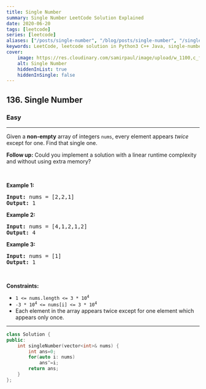 ```yaml
---
title: Single Number
summary: Single Number LeetCode Solution Explained
date: 2020-06-20
tags: [leetcode]
series: [leetcode]
aliases: ["/posts/single-number", "/blog/posts/single-number", "/single-number"]
keywords: LeetCode, leetcode solution in Python3 C++ Java, single-number solution
cover:
    image: https://res.cloudinary.com/samirpaul/image/upload/w_1100,c_fit,co_rgb:FFFFFF,l_text:Arial_70_bold:Single Number/problem-solving.webp
    alt: Single Number
    hiddenInList: true
    hiddenInSingle: false
---
```



<h2>136. Single Number</h2><h3>Easy</h3><hr><div><p>Given a <strong>non-empty</strong>&nbsp;array of integers <code>nums</code>, every element appears <em>twice</em> except for one. Find that single one.</p>

<p><strong>Follow up:</strong>&nbsp;Could you implement a solution with a linear runtime complexity and without using extra memory?</p>

<p>&nbsp;</p>
<p><strong>Example 1:</strong></p>
<pre><strong>Input:</strong> nums = [2,2,1]
<strong>Output:</strong> 1
</pre><p><strong>Example 2:</strong></p>
<pre><strong>Input:</strong> nums = [4,1,2,1,2]
<strong>Output:</strong> 4
</pre><p><strong>Example 3:</strong></p>
<pre><strong>Input:</strong> nums = [1]
<strong>Output:</strong> 1
</pre>
<p>&nbsp;</p>
<p><strong>Constraints:</strong></p>

<ul>
	<li><code>1 &lt;= nums.length &lt;= 3 * 10<sup>4</sup></code></li>
	<li><code>-3 * 10<sup>4</sup> &lt;= nums[i] &lt;= 3 * 10<sup>4</sup></code></li>
	<li>Each element in the array appears twice except for one element which appears only once.</li>
</ul>
</div>

---




```cpp
class Solution {
public:
    int singleNumber(vector<int>& nums) {
        int ans=0;
        for(auto i: nums)
            ans^=i;
        return ans;
    }
};
```
